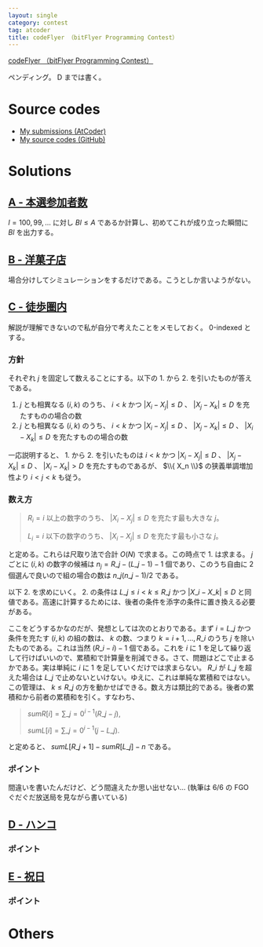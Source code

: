 ```yaml
---
layout: single
category: contest
tag: atcoder
title: codeFlyer （bitFlyer Programming Contest）
---
```


[codeFlyer （bitFlyer Programming Contest）](https://atcoder.jp/contests/bitflyer2018-qual)

ペンディング。 D までは書く。

# Source codes

- [My submissions (AtCoder)](https://atcoder.jp/contests/bitflyer2018-qual/submissions?f.User=kazunetakahashi)
- [My source codes (GitHub)](https://github.com/kazunetakahashi/atcoder/tree/master/2018/0602_codeFlyer)

# Solutions

## [A - 本選参加者数](https://atcoder.jp/contests/bitflyer2018-qual/tasks/bitflyer2018_qual_a)

$l = 100, 99, \dots$ に対し $Bl \leq A$ であるか計算し、初めてこれが成り立った瞬間に $Bl$ を出力する。

## [B - 洋菓子店](https://atcoder.jp/contests/bitflyer2018-qual/tasks/bitflyer2018_qual_b)

場合分けしてシミュレーションをするだけである。こうとしか言いようがない。

## [C - 徒歩圏内](https://atcoder.jp/contests/bitflyer2018-qual/tasks/bitflyer2018_qual_c)

解説が理解できないので私が自分で考えたことをメモしておく。 0-indexed とする。

### 方針

それぞれ $j$ を固定して数えることにする。以下の 1. から 2. を引いたものが答えである。

1. $j$ とも相異なる $(i, k)$ のうち、 $i < k$ かつ $\lvert X_i - X_j \rvert \leq D$ 、 $\lvert X_j - X_k \rvert \leq D$ を充たすものの場合の数
2. $j$ とも相異なる $(i, k)$ のうち、 $i < k$ かつ $\lvert X_i - X_j \rvert \leq D$ 、 $\lvert X_j - X_k \rvert \leq D$ 、 $\lvert X_i - X_k \rvert \leq D$ を充たすものの場合の数

一応説明すると、 1. から 2. を引いたものは $i < k$ かつ $\lvert X_i - X_j \rvert \leq D$ 、 $\lvert X_j - X_k \rvert \leq D$ 、 $\lvert X_i - X_k \rvert > D$ を充たすものであるが、 $\\{ X_n \\}$ の狭義単調増加性より $i < j < k$ も従う。

### 数え方

> $R_i = i$ 以上の数字のうち、 $\lvert X_i - X_j \rvert \leq D$ を充たす最も大きな $j$。
>
> $L_i = i$ 以下の数字のうち、 $\lvert X_i - X_j \rvert \leq D$ を充たす最も小さな $j$。

と定める。これらは尺取り法で合計 $O(N)$ で求まる。この時点で 1. は求まる。 $j$ ごとに $(i, k)$ の数字の候補は $n_j = R\_j - (L\_j - 1) - 1$ 個であり、このうち自由に $2$ 個選んで良いので組の場合の数は $n\_j (n\_j - 1) / 2$ である。

以下 2. を求めにいく。 2. の条件は $L\_j \leq i < k \leq R\_j$ かつ $\lvert X\_i - X\_k \rvert \leq D$ と同値である。高速に計算するためには、後者の条件を添字の条件に置き換える必要がある。

ここをどうするかなのだが、発想としては次のとおりである。まず $i = L\_j$ かつ条件を充たす $(i, k)$ の組の数は、 $k$ の数、つまり $k = i+1, \dots, R\_i$ のうち $j$ を除いたものである。これは当然 $(R\_i - i) - 1$ 個である。これを $i$ に $1$ を足して繰り返して行けばいいので、累積和で計算量を削減できる。さて、問題はどこで止まるかである。実は単純に $i$ に $1$ を足していくだけでは求まらない。 $R\_i$ が $L\_j$ を超えた場合は $L\_j$ で止めないといけない。ゆえに、これは単純な累積和ではない。この管理は、 $k \leq R\_j$ の方を動かせばできる。数え方は類比的である。後者の累積和から前者の累積和を引く。すなわち、

> $sumR[i] = \sum\_{j = 0}^{i - 1} (R\_j - j),$
>
> $sumL[i] = \sum\_{j = 0}^{i - 1} (j - L\_j).$

と定めると、 $sumL[R\_j + 1] - sumR[L\_j] - n$ である。

### ポイント

間違いを書いたんだけど、どう間違えたか思い出せない… (執筆は 6/6 の FGO ぐだぐだ放送局を見ながら書いている)

## [D - ハンコ](https://atcoder.jp/contests/bitflyer2018-qual/tasks/bitflyer2018_qual_d)



### ポイント



## [E - 祝日](https://atcoder.jp/contests/bitflyer2018-qual/tasks/bitflyer2018_qual_e)



### ポイント



# Others
